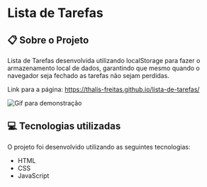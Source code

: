 # Lista de Tarefas

## :clipboard: Sobre o Projeto

Lista de Tarefas desenvolvida utilizando localStorage para fazer o armazenamento local de dados, garantindo que mesmo quando o navegador seja fechado as tarefas não sejam perdidas.

Link para a página: https://thalis-freitas.github.io/lista-de-tarefas/

![Gif para demonstração](https://github.com/Thalis-Freitas/lista-de-tarefas/blob/cf511bbd9ae9152d3a6eb93f884d0146a8ec6cfb/imagens/demonstracao.gif.gif)

## :computer: Tecnologias utilizadas

O projeto foi desenvolvido utilizando as seguintes tecnologias:

- HTML
- CSS
- JavaScript
